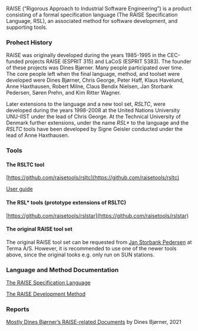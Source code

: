 RAISE (“Rigorous Approach to Industrial Software Engineering”) is a product consisting of a formal specification language (The RAISE Specification Language, RSL), an associated method for software development, and supporting tools.

### Prohect History

RAISE was originally developed during the years 1985-1995 in the CEC-funded projects RAISE (ESPRIT 315) and LaCoS (ESPRIT 5383). The founder of these projects was Dines Bjørner. 
Many people participated over time. The core people left when the final language, method, and toolset were developed were Dines Bjørner, Chris George, Peter Haff, Klaus Havelund, Anne Haxthausen, Robert Milne, Claus Bendix Nielsen, Jan Storbank Pedersen, Søren Prehn, and Kim Ritter Wagner.

Later extensions to the language and a new tool set, _RSLTC_, were developed during the years 1998-2008 at the United Nations University UNU-IIST under the lead of Chris George. At the Technical University of Denmark further extensions, under the name _RSL*_ to the language and the _RSLTC_ tools have been developed by Signe Geisler
conducted under the lead of Anne Haxthausen. 

### Tools

#### The RSLTC tool

[https://github.com/raisetools/rsltc](https://github.com/raisetools/rsltc)

[User guide](https://github.com/raisetools/rsltc/blob/master/user_guide/ug.pdf)

#### The RSL* tools (prototype extensions of RSLTC)

[https://github.com/raisetools/rslstar](https://github.com/raisetools/rslstar)

#### The original RAISE tool set

The original RAISE tool set can be requested from [Jan Storbank Pedersen](mailto:jnp@terma.com) at Terma A/S. However, it is recommended to use one of the newer tools above, since the original tooks e.g. only run on SUN stations.

### Language and Method Documentation

[The RAISE Specification Language](material/documentation/raise-language.pdf)

[The RAISE Development Method](material/documentation/raise-method.pdf)

### Reports

[Mostly Dines Bjørner’s RAISE-related Documents](material/papers/bjorner-raise-web.pdf) by Dines Bjørner, 2021

